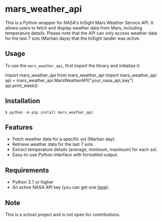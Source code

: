 # mars_weather_api

This is a Python wrapper for NASA's InSight Mars Weather Service API. It allows users to fetch and display weather data from Mars, including temperature details. Please note that the API can only access weather data for the last 7 sols (Martian days) that the InSight lander was active.

## Usage

To use the `mars_weather_api`, first import the library and initialize it:

import mars_weather_api
from mars_weather_api import mars_weather_api
api = mars_weather_api.MarsWeatherAPI("your_nasa_api_key")
api.print_week()

## Installation

```shell
$ python -m pip install mars_weather_api
```

## Features

- Fetch weather data for a specific sol (Martian day).
- Retrieve weather data for the last 7 sols.
- Extract temperature details (average, minimum, maximum) for each sol.
- Easy-to-use Python interface with formatted output.

## Requirements

- Python 3.7 or higher
- An active NASA API key (you can get one [here](https://api.nasa.gov/)).

## Note

This is a school project and is not open for contributions.
